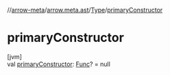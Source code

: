 //[arrow-meta](../../../index.md)/[arrow.meta.ast](../index.md)/[Type](index.md)/[primaryConstructor](primary-constructor.md)

# primaryConstructor

[jvm]\
val [primaryConstructor](primary-constructor.md): [Func](../-func/index.md)? = null
